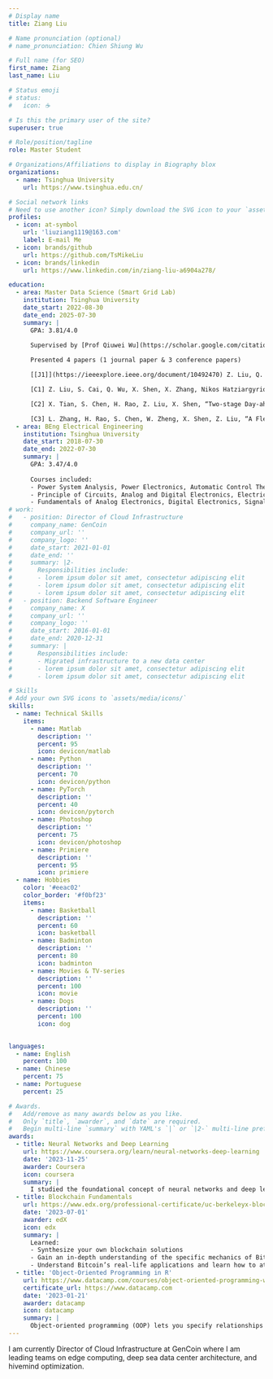 ```yaml
---
# Display name
title: Ziang Liu

# Name pronunciation (optional)
# name_pronunciation: Chien Shiung Wu

# Full name (for SEO)
first_name: Ziang
last_name: Liu

# Status emoji
# status:
#   icon: ☕️

# Is this the primary user of the site?
superuser: true

# Role/position/tagline
role: Master Student

# Organizations/Affiliations to display in Biography blox
organizations:
  - name: Tsinghua University
    url: https://www.tsinghua.edu.cn/

# Social network links
# Need to use another icon? Simply download the SVG icon to your `assets/media/icons/` folder.
profiles:
  - icon: at-symbol
    url: 'liuziang1119@163.com'
    label: E-mail Me
  - icon: brands/github
    url: https://github.com/TsMikeLiu
  - icon: brands/linkedin
    url: https://www.linkedin.com/in/ziang-liu-a6904a278/

education:
  - area: Master Data Science (Smart Grid Lab)
    institution: Tsinghua University
    date_start: 2022-08-30
    date_end: 2025-07-30
    summary: |
      GPA: 3.81/4.0

      Supervised by [Prof Qiuwei Wu](https://scholar.google.com/citations?user=LLit50EAAAAJ&hl=en) & [Prof Xinwei Shen](https://xinweishen.com/). 
      
      Presented 4 papers (1 journal paper & 3 conference papers)

      [[J1]](https://ieeexplore.ieee.org/document/10492470) Z. Liu, Q. Wu, X. Shen, J. Tan, X. Zhang, “Post-disaster Robust Restoration Scheme for Distribution Network Considering Rerouting Process of Cyber System with 5G”, IEEE Transactions on Smart Grid (TSG), 2023, Accepted, IF=9.6

      [C1] Z. Liu, S. Cai, Q. Wu, X. Shen, X. Zhang, Nikos Hatziargyriou, “Dynamic Microgrid Formation Considering Time-dependent Contingency: A Distributionally Robust Approach”, 2024 IEEE Power Energy Society General Meeting (PESGM), Seattle, USA, 2024, Accepted

      [C2] X. Tian, S. Chen, H. Rao, Z. Liu, X. Shen, “Two-stage Day-ahead and Intra-day Peak Shaving Strategy Considering Flexible Loads Resources”, 2023 IEEE 7th Conference on Energy Internet and Energy System Integration (EI2), Hangzhou, China, 2023, Accepted

      [C3] L. Zhang, H. Rao, S. Chen, W. Zheng, X. Shen, Z. Liu, “A Flexibility Assessment Method for Active Distribution System considering Time-Coupling Constraints”, 2023 IEEE 7th Conference on Energy Internet and Energy System Integration (EI2), Hangzhou, China, 2023, Accepted
  - area: BEng Electrical Engineering
    institution: Tsinghua University
    date_start: 2018-07-30
    date_end: 2022-07-30
    summary: |
      GPA: 3.47/4.0
      
      Courses included:
      - Power System Analysis, Power Electronics, Automatic Control Theory
      - Principle of Circuits, Analog and Digital Electronics, Electric Machinery Fundamentals, Electromagnetic Fields,
      - Fundamentals of Analog Electronics, Digital Electronics, Signals and Systems
# work:
#   - position: Director of Cloud Infrastructure
#     company_name: GenCoin
#     company_url: ''
#     company_logo: ''
#     date_start: 2021-01-01
#     date_end: ''
#     summary: |2-
#       Responsibilities include:
#       - lorem ipsum dolor sit amet, consectetur adipiscing elit
#       - lorem ipsum dolor sit amet, consectetur adipiscing elit
#       - lorem ipsum dolor sit amet, consectetur adipiscing elit
#   - position: Backend Software Engineer
#     company_name: X
#     company_url: ''
#     company_logo: ''
#     date_start: 2016-01-01
#     date_end: 2020-12-31
#     summary: |
#       Responsibilities include:
#       - Migrated infrastructure to a new data center
#       - lorem ipsum dolor sit amet, consectetur adipiscing elit
#       - lorem ipsum dolor sit amet, consectetur adipiscing elit

# Skills
# Add your own SVG icons to `assets/media/icons/`
skills:
  - name: Technical Skills
    items:
      - name: Matlab
        description: ''
        percent: 95
        icon: devicon/matlab
      - name: Python
        description: ''
        percent: 70
        icon: devicon/python
      - name: PyTorch
        description: ''
        percent: 40
        icon: devicon/pytorch
      - name: Photoshop
        description: ''
        percent: 75
        icon: devicon/photoshop  
      - name: Primiere
        description: ''
        percent: 95
        icon: primiere  
  - name: Hobbies
    color: '#eeac02'
    color_border: '#f0bf23'
    items:
      - name: Basketball
        description: ''
        percent: 60
        icon: basketball
      - name: Badminton
        description: ''
        percent: 80
        icon: badminton
      - name: Movies & TV-series
        description: ''
        percent: 100
        icon: movie
      - name: Dogs
        description: ''
        percent: 100
        icon: dog
      

languages:
  - name: English
    percent: 100
  - name: Chinese
    percent: 75
  - name: Portuguese
    percent: 25

# Awards.
#   Add/remove as many awards below as you like.
#   Only `title`, `awarder`, and `date` are required.
#   Begin multi-line `summary` with YAML's `|` or `|2-` multi-line prefix and indent 2 spaces below.
awards:
  - title: Neural Networks and Deep Learning
    url: https://www.coursera.org/learn/neural-networks-deep-learning
    date: '2023-11-25'
    awarder: Coursera
    icon: coursera
    summary: |
      I studied the foundational concept of neural networks and deep learning. By the end, I was familiar with the significant technological trends driving the rise of deep learning; build, train, and apply fully connected deep neural networks; implement efficient (vectorized) neural networks; identify key parameters in a neural network’s architecture; and apply deep learning to your own applications.
  - title: Blockchain Fundamentals
    url: https://www.edx.org/professional-certificate/uc-berkeleyx-blockchain-fundamentals
    date: '2023-07-01'
    awarder: edX
    icon: edx
    summary: |
      Learned:
      - Synthesize your own blockchain solutions
      - Gain an in-depth understanding of the specific mechanics of Bitcoin
      - Understand Bitcoin’s real-life applications and learn how to attack and destroy Bitcoin, Ethereum, smart contracts and Dapps, and alternatives to Bitcoin’s Proof-of-Work consensus algorithm
  - title: 'Object-Oriented Programming in R'
    url: https://www.datacamp.com/courses/object-oriented-programming-with-s3-and-r6-in-r
    certificate_url: https://www.datacamp.com
    date: '2023-01-21'
    awarder: datacamp
    icon: datacamp
    summary: |
      Object-oriented programming (OOP) lets you specify relationships between functions and the objects that they can act on, helping you manage complexity in your code. This is an intermediate level course, providing an introduction to OOP, using the S3 and R6 systems. S3 is a great day-to-day R programming tool that simplifies some of the functions that you write. R6 is especially useful for industry-specific analyses, working with web APIs, and building GUIs.
---
```


I am currently Director of Cloud Infrastructure at GenCoin where I am leading teams on edge computing, deep sea data center architecture, and hivemind optimization.